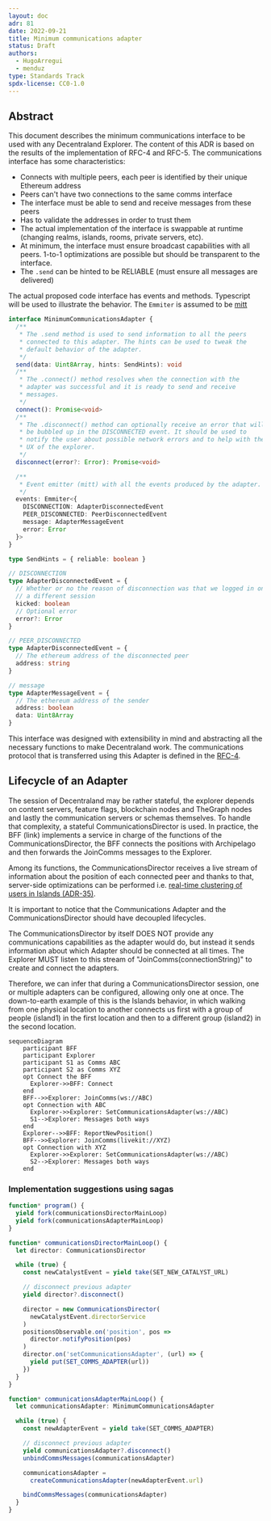 ```yaml
---
layout: doc
adr: 81
date: 2022-09-21
title: Minimum communications adapter
status: Draft
authors:
  - HugoArregui
  - menduz
type: Standards Track
spdx-license: CC0-1.0
---
```


## Abstract

This document describes the minimum communications interface to be used with any Decentraland Explorer. The content of this ADR is based on the results of the implementation of RFC-4 and RFC-5. The communications interface has some characteristics:
- Connects with multiple peers, each peer is identified by their unique Ethereum address
- Peers can't have two connections to the same comms interface
- The interface must be able to send and receive messages from these peers
- Has to validate the addresses in order to trust them
- The actual implementation of the interface is swappable at runtime (changing realms, islands, rooms, private servers, etc).
- At minimum, the interface must ensure broadcast capabilities with all peers. 1-to-1 optimizations are possible but should be transparent to the interface.
- The `.send` can be hinted to be RELIABLE (must ensure all messages are delivered)

The actual proposed code interface has events and methods. Typescript will be used to illustrate the behavior. The `Emmiter` is assumed to be [mitt](https://www.npmjs.com/package/mitt)

```typescript
interface MinimumCommunicationsAdapter {
  /**
   * The .send method is used to send information to all the peers
   * connected to this adapter. The hints can be used to tweak the
   * default behavior of the adapter.
   */
  send(data: Uint8Array, hints: SendHints): void
  /**
   * The .connect() method resolves when the connection with the
   * adapter was successful and it is ready to send and receive
   * messages.
   */
  connect(): Promise<void>
  /**
   * The .disconnect() method can optionally receive an error that will
   * be bubbled up in the DISCONNECTED event. It should be used to
   * notify the user about possible network errors and to help with the
   * UX of the explorer.
   */
  disconnect(error?: Error): Promise<void>

  /**
   * Event emitter (mitt) with all the events produced by the adapter.
   */
  events: Emmiter<{
    DISCONNECTION: AdapterDisconnectedEvent
    PEER_DISCONNECTED: PeerDisconnectedEvent
    message: AdapterMessageEvent
    error: Error
  }>
}

type SendHints = { reliable: boolean }

// DISCONNECTION
type AdapterDisconnectedEvent = {
  // Whether or no the reason of disconnection was that we logged in on
  // a different session
  kicked: boolean
  // Optional error
  error?: Error
}

// PEER_DISCONNECTED
type AdapterDisconnectedEvent = {
  // The ethereum address of the disconnected peer
  address: string
}

// message
type AdapterMessageEvent = {
  // The ethereum address of the sender
  address: boolean
  data: Uint8Array
}
```

This interface was designed with extensibility in mind and abstracting all the necessary functions to make Decentraland work. The communications protocol that is transferred using this Adapter is defined in the [RFC-4](/rfc/RFC-4).

## Lifecycle of an Adapter

The session of Decentraland may be rather stateful, the explorer depends on content servers, feature flags, blockchain nodes and TheGraph nodes and lastly the communication servers or schemas themselves. To handle that complexity, a stateful CommunicationsDirector is used. In practice, the BFF (link) implements a service in charge of the functions of the CommunicationsDirector, the BFF connects the positions with Archipelago and then forwards the JoinComms messages to the Explorer.

Among its functions, the CommunicationsDirector receives a live stream of information about the position of each connected peer and thanks to that, server-side optimizations can be performed i.e. [real-time clustering of users in Islands (ADR-35)](/adr/ADR-35).

It is important to notice that the Communications Adapter and the CommunicationsDirector should have decoupled lifecycles.

The CommunicationsDirector by itself DOES NOT provide any communications capabilities as the adapter would do, but instead it sends information about which Adapter should be connected at all times. The Explorer MUST listen to this stream of "JoinComms(connectionString)" to create and connect the adapters.

Therefore, we can infer that during a CommunicationsDirector session, one or multiple adapters can be configured, allowing only one at once. The down-to-earth example of this is the Islands behavior, in which walking from one physical location to another connects us first with a group of people (island1) in the first location and then to a different group (island2) in the second location.

```mermaid
sequenceDiagram
    participant BFF
    participant Explorer
    participant S1 as Comms ABC
    participant S2 as Comms XYZ
    opt Connect the BFF
      Explorer->>BFF: Connect
    end
    BFF-->>Explorer: JoinComms(ws://ABC)
    opt Connection with ABC
      Explorer->>Explorer: SetCommunicationsAdapter(ws://ABC)
      S1-->Explorer: Messages both ways
    end
    Explorer-->>BFF: ReportNewPosition()
    BFF-->>Explorer: JoinComms(livekit://XYZ)
    opt Connection with XYZ
      Explorer->>Explorer: SetCommunicationsAdapter(ws://ABC)
      S2-->Explorer: Messages both ways
    end
```

### Implementation suggestions using sagas

```typescript
function* program() {
  yield fork(communicationsDirectorMainLoop)
  yield fork(communicationsAdapterMainLoop)
}

function* communicationsDirectorMainLoop() {
  let director: CommunicationsDirector

  while (true) {
    const newCatalystEvent = yield take(SET_NEW_CATALYST_URL)

    // disconnect previous adapter
    yield director?.disconnect()

    director = new CommunicationsDirector(
      newCatalystEvent.directorService
    )
    positionsObservable.on('position', pos =>
      director.notifyPosition(pos)
    )
    director.on('setCommunicationsAdapter', (url) => {
      yield put(SET_COMMS_ADAPTER(url))
    })
  }
}

function* communicationsAdapterMainLoop() {
  let communicationsAdapter: MinimumCommunicationsAdapter

  while (true) {
    const newAdapterEvent = yield take(SET_COMMS_ADAPTER)

    // disconnect previous adapter
    yield communicationsAdapter?.disconnect()
    unbindCommsMessages(communicationsAdapter)

    communicationsAdapter =
      createCommunicationsAdapter(newAdapterEvent.url)

    bindCommsMessages(communicationsAdapter)
  }
}
```